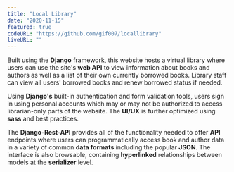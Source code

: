 ```yaml
---
title: "Local Library"
date: "2020-11-15"
featured: true
codeURL: "https://github.com/gif007/locallibrary"
liveURL: ""
---
```

Built using the **Django** framework, this website hosts a virtual library where users can use the site's **web API** to view information about books and authors as well as a list of their own currently borrowed books.  Library staff can view all users' borrowed books and renew borrowed status if needed.

Using **Django's** built-in authentication and form validation tools, users sign in using personal accounts which may or may not be authorized to access librarian-only parts of the website.  The **UI/UX** is further optimized using **sass** and best practices.


The **Django-Rest-API** provides all of the functionality needed to offer **API** endpoints where users can programmatically access book and author data in a variety of common **data formats** including the popular **JSON**.  The interface is also browsable, containing **hyperlinked** relationships between models at the **serializer** level.